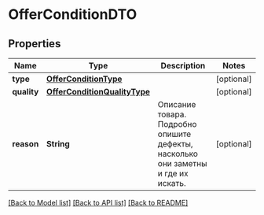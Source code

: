 # OfferConditionDTO

## Properties
Name | Type | Description | Notes
------------ | ------------- | ------------- | -------------
**type** | [**OfferConditionType**](OfferConditionType.md) |  | [optional] 
**quality** | [**OfferConditionQualityType**](OfferConditionQualityType.md) |  | [optional] 
**reason** | **String** | Описание товара. Подробно опишите дефекты, насколько они заметны и где их искать.  | [optional] 

[[Back to Model list]](../README.md#documentation-for-models) [[Back to API list]](../README.md#documentation-for-api-endpoints) [[Back to README]](../README.md)


